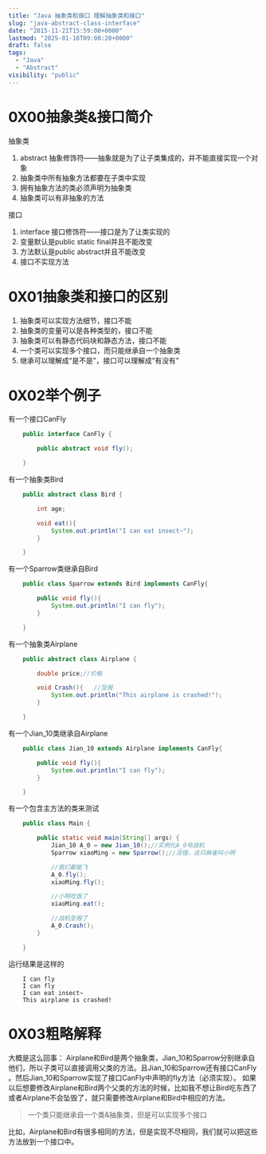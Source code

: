 ```yaml
---
title: "Java 抽象类和接口 理解抽象类和接口"
slug: "java-abstract-class-interface"
date: "2015-11-21T15:59:00+0000"
lastmod: "2025-01-16T09:08:20+0000"
draft: false
tags:
  - "Java"
  - "Abstract"
visibility: "public"
---
```

# 0X00抽象类&接口简介

抽象类

  1. abstract 抽象修饰符——抽象就是为了让子类集成的，并不能直接实现一个对象
  2. 抽象类中所有抽象方法都要在子类中实现
  3. 拥有抽象方法的类必须声明为抽象类
  4. 抽象类可以有非抽象的方法

接口

  1. interface 接口修饰符——接口是为了让类实现的
  2. 变量默认是public static final并且不能改变
  3. 方法默认是public abstract并且不能改变
  4. 接口不实现方法

# 0X01抽象类和接口的区别

  1. 抽象类可以实现方法细节，接口不能
  2. 抽象类的变量可以是各种类型的，接口不能
  3. 抽象类可以有静态代码块和静态方法，接口不能
  4. 一个类可以实现多个接口，而只能继承自一个抽象类
  5. 继承可以理解成“是不是”，接口可以理解成“有没有”

# 0X02举个例子

有一个接口CanFly

```java
    public interface CanFly {

        public abstract void fly();

    }
```

有一个抽象类Bird

```java
    public abstract class Bird {

        int age;

        void eat(){
            System.out.println("I can eat insect~");
        }

    }
```

有一个Sparrow类继承自Bird

```java
    public class Sparrow extends Bird implements CanFly{

        public void fly(){
            System.out.println("I can fly");
        }

    }
```

有一个抽象类Airplane

```java
    public abstract class Airplane {

        double price;//价格

        void Crash(){   //坠毁
            System.out.println("This airplane is crashed!");
        }

    }
```

有一个Jian_10类继承自Airplane

```java
    public class Jian_10 extends Airplane implements CanFly{

        public void fly(){
            System.out.println("I can fly");
        }

    }
```

有一个包含主方法的类来测试

```java
    public class Main {

        public static void main(String[] args) {
            Jian_10 A_0 = new Jian_10();//实例化A_0号战机
            Sparrow xiaoMing = new Sparrow();//没错，这只麻雀叫小明

            //我们都能飞
            A_0.fly();
            xiaoMing.fly();

            //小明吃饭了
            xiaoMing.eat();

            //战机坠毁了
            A_0.Crash();
        }

    }
```

运行结果是这样的

```
    I can fly
    I can fly
    I can eat insect~
    This airplane is crashed!
```

# 0X03粗略解释

大概是这么回事：
Airplane和Bird是两个抽象类，Jian_10和Sparrow分别继承自他们，所以子类可以直接调用父类的方法。且Jian_10和Sparrow还有接口CanFly 。然后Jian_10和Sparrow实现了接口CanFly中声明的fly方法（必须实现）。
如果以后想要修改Airplane和Bird两个父类的方法的时候，比如我不想让Bird吃东西了或者Airplane不会坠毁了，就只需要修改Airplane和Bird中相应的方法。

> 一个类只能继承自一个类&抽象类，但是可以实现多个接口

比如，Airplane和Bird有很多相同的方法，但是实现不尽相同，我们就可以把这些方法放到一个接口中。
